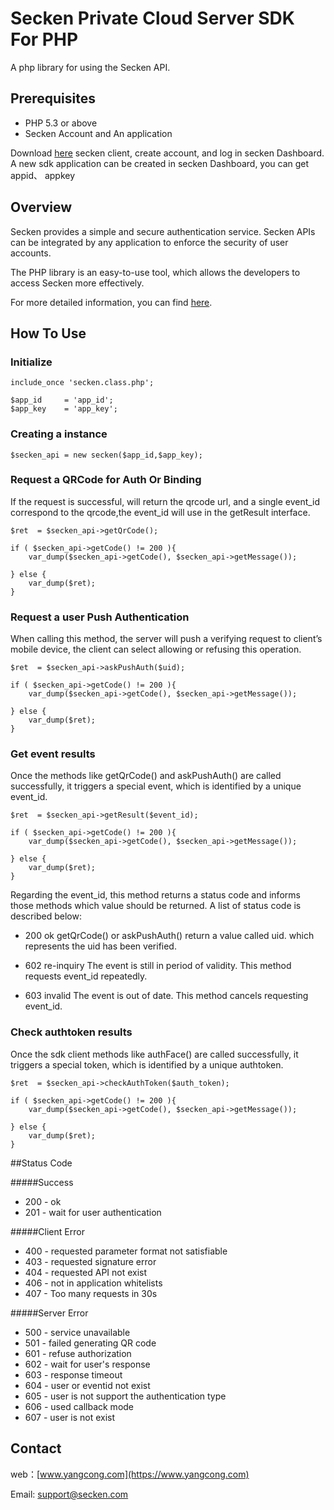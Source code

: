 # Secken Private Cloud Server SDK For PHP

A php library for using the Secken API.

## Prerequisites

 * PHP 5.3 or above
 * Secken Account and An application

 Download [here](https://www.yangcong.com/download) secken client, create account, and log in secken Dashboard.
 A new sdk application can be created in secken Dashboard, you can get appid、 appkey

## Overview

Secken provides a simple and secure authentication service. Secken APIs can be integrated by any application to enforce the security of user accounts.

The PHP library is an easy-to-use tool, which allows the developers to access Secken more effectively.

For more detailed information, you can find [here](https://www.yangcong.com/api/).

## How To Use
### Initialize

	include_once 'secken.class.php';

    $app_id     = 'app_id';
    $app_key    = 'app_key';


### Creating a instance

	$secken_api = new secken($app_id,$app_key);

### Request a QRCode for Auth Or Binding

If the request is successful, will return the qrcode url,
and a single event_id correspond to the qrcode,the event_id will use in the getResult interface.

    $ret  = $secken_api->getQrCode();

    if ( $secken_api->getCode() != 200 ){
        var_dump($secken_api->getCode(), $secken_api->getMessage());

    } else {
        var_dump($ret);
    }

### Request a user Push Authentication

When calling this method, the server will push a verifying request to client’s mobile device, the client can select allowing or refusing this operation.

    $ret  = $secken_api->askPushAuth($uid);

    if ( $secken_api->getCode() != 200 ){
        var_dump($secken_api->getCode(), $secken_api->getMessage());

    } else {
        var_dump($ret);
    }


### Get event results

Once the methods like getQrCode() and askPushAuth() are called successfully, it triggers a special event, which is identified by a unique event_id.

    $ret  = $secken_api->getResult($event_id);

    if ( $secken_api->getCode() != 200 ){
        var_dump($secken_api->getCode(), $secken_api->getMessage());

    } else {
        var_dump($ret);
    }

Regarding the event_id, this method returns a status code and informs those methods which value should be returned. A list of status code is described below:

* 200 ok
getQrCode() or askPushAuth() return a value called uid. which represents the uid has been verified.

* 602 re-inquiry
The event is still in period of validity. This method requests event_id repeatedly.

* 603 invalid
The event is out of date. This method cancels requesting event_id.

### Check authtoken results

Once the sdk client methods like authFace() are called successfully, it triggers a special token, which is identified by a unique authtoken.

    $ret  = $secken_api->checkAuthToken($auth_token);

    if ( $secken_api->getCode() != 200 ){
        var_dump($secken_api->getCode(), $secken_api->getMessage());

    } else {
        var_dump($ret);
    }

##Status Code

#####Success

* 200 - ok
* 201 - wait for user authentication

#####Client Error

* 400 - requested parameter format not satisfiable
* 403 - requested signature error
* 404 - requested API not exist
* 406 - not in application whitelists
* 407 - Too many requests in 30s

#####Server Error

* 500 - service unavailable
* 501 - failed generating QR code
* 601 - refuse authorization
* 602 - wait for user's response
* 603 - response timeout
* 604 - user or eventid not exist
* 605 - user is not support the authentication type
* 606 - used callback mode
* 607 - user is not exist

## Contact

web：[www.yangcong.com](https://www.yangcong.com)

Email: [support@secken.com](mailto:support@secken.com)
